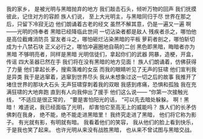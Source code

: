 我的家乡，
是被光明与黑暗抛弃的地方
我们敲击石头，倾听万物的回声
我们抚摸彼此，记住对方的容颜
族人们说，
至上大光明主，与黑暗同归于尽
世界在那之后，只留下冷寂无边
他们朗诵着古老的经文
虽然不解其意，仍是一遍又一遍
啊——光明的侍奉者
黑暗已经降临此世间
一切沾染者都是敌人
残疾者杀之，哪怕他是高位截瘫消防员
室友者斗之，哪怕砸烂沾染黑暗的平板
萝莉者剖之，哪怕斩切成为十八禁石块
正义必行之，哪怕冲遍圈地自萌的二创
黑色即黑暗，晦暗者亦为黑暗
不够明亮者，同样是黑暗
光明信徒们，拿起你们的武器
网暴，造梗，开盒，传谣
四大圣器已然在手
我们将在没有黑暗的地方见面！
族人们朗诵着，仿佛获得了力量
他们拿起长矛，搜索落难的女巫
而我的眼睛听见了无声的狂啸
他们宣判我是异类
我于是逃窜着，逃窜到世界尽头
我从未想象过这一切之后的故事
我推开了堵住世界的那块大石头
无声狂啸穿刺着我的双眼
我感到疼痛，恐惧和孤独
我在充满狂啸的大地奔跑
直到有人向我伸出了援手
他们这么说——
“你第一次接触光线，
“不适应是很正常的，
“要是害怕阳光的话，
“可以先去暗处躲躲。
啊！黑暗！
难道说，我已经面临了光明，
却害怕它至高无上的威能吗？
族人们的长矛仿佛刺在我身，
绝不能，绝不能走进黑暗里！
我终究走进了黑暗，
他们将它称为影子。
有光就有影，有明就有暗。
我看着他们的笑容，
我从他们的脸上看到快乐，
于是我也笑了起来。
也许光明从来没有战胜黑暗，
也从来不曾试图与黑暗交战。
<!-- ##{"timestamp":1687953454}## -->